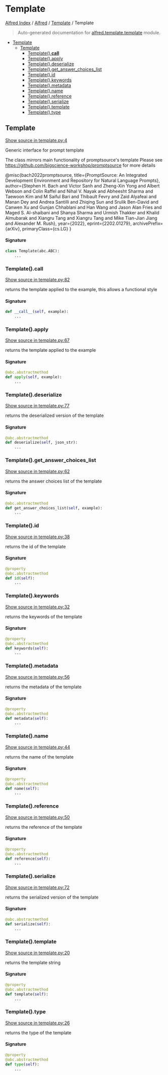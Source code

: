 # Template

[Alfred Index](../../README.md#alfred-index) /
[Alfred](../index.md#alfred) /
[Template](./index.md#template) /
Template

> Auto-generated documentation for [alfred.template.template](../../../alfred/template/template.py) module.

- [Template](#template)
  - [Template](#template-1)
    - [Template().__call__](#template()__call__)
    - [Template().apply](#template()apply)
    - [Template().deserialize](#template()deserialize)
    - [Template().get_answer_choices_list](#template()get_answer_choices_list)
    - [Template().id](#template()id)
    - [Template().keywords](#template()keywords)
    - [Template().metadata](#template()metadata)
    - [Template().name](#template()name)
    - [Template().reference](#template()reference)
    - [Template().serialize](#template()serialize)
    - [Template().template](#template()template)
    - [Template().type](#template()type)

## Template

[Show source in template.py:4](../../../alfred/template/template.py#L4)

Generic interface for prompt template

The class mirrors main functionality of promptsource's template
Please see https://github.com/bigscience-workshop/promptsource for more details

@misc{bach2022promptsource,
  title={PromptSource: An Integrated Development Environment and Repository for Natural Language Prompts},
  author={Stephen H. Bach and Victor Sanh and Zheng-Xin Yong and Albert Webson and Colin Raffel and Nihal V. Nayak and Abheesht Sharma and Taewoon Kim and M Saiful Bari and Thibault Fevry and Zaid Alyafeai and Manan Dey and Andrea Santilli and Zhiqing Sun and Srulik Ben-David and Canwen Xu and Gunjan Chhablani and Han Wang and Jason Alan Fries and Maged S. Al-shaibani and Shanya Sharma and Urmish Thakker and Khalid Almubarak and Xiangru Tang and Xiangru Tang and Mike Tian-Jian Jiang and Alexander M. Rush},
  year={2022},
  eprint={2202.01279},
  archivePrefix={arXiv},
  primaryClass={cs.LG}
}

#### Signature

```python
class Template(abc.ABC):
    ...
```

### Template().__call__

[Show source in template.py:82](../../../alfred/template/template.py#L82)

returns the template applied to the example, this allows a functional style

#### Signature

```python
def __call__(self, example):
    ...
```

### Template().apply

[Show source in template.py:67](../../../alfred/template/template.py#L67)

returns the template applied to the example

#### Signature

```python
@abc.abstractmethod
def apply(self, example):
    ...
```

### Template().deserialize

[Show source in template.py:77](../../../alfred/template/template.py#L77)

returns the deserialized version of the template

#### Signature

```python
@abc.abstractmethod
def deserialize(self, json_str):
    ...
```

### Template().get_answer_choices_list

[Show source in template.py:62](../../../alfred/template/template.py#L62)

returns the answer choices list of the template

#### Signature

```python
@abc.abstractmethod
def get_answer_choices_list(self, example):
    ...
```

### Template().id

[Show source in template.py:38](../../../alfred/template/template.py#L38)

returns the id of the template

#### Signature

```python
@property
@abc.abstractmethod
def id(self):
    ...
```

### Template().keywords

[Show source in template.py:32](../../../alfred/template/template.py#L32)

returns the keywords of the template

#### Signature

```python
@property
@abc.abstractmethod
def keywords(self):
    ...
```

### Template().metadata

[Show source in template.py:56](../../../alfred/template/template.py#L56)

returns the metadata of the template

#### Signature

```python
@property
@abc.abstractmethod
def metadata(self):
    ...
```

### Template().name

[Show source in template.py:44](../../../alfred/template/template.py#L44)

returns the name of the template

#### Signature

```python
@property
@abc.abstractmethod
def name(self):
    ...
```

### Template().reference

[Show source in template.py:50](../../../alfred/template/template.py#L50)

returns the reference of the template

#### Signature

```python
@property
@abc.abstractmethod
def reference(self):
    ...
```

### Template().serialize

[Show source in template.py:72](../../../alfred/template/template.py#L72)

returns the serialized version of the template

#### Signature

```python
@abc.abstractmethod
def serialize(self):
    ...
```

### Template().template

[Show source in template.py:20](../../../alfred/template/template.py#L20)

returns the template string

#### Signature

```python
@property
@abc.abstractmethod
def template(self):
    ...
```

### Template().type

[Show source in template.py:26](../../../alfred/template/template.py#L26)

returns the type of the template

#### Signature

```python
@property
@abc.abstractmethod
def type(self):
    ...
```


